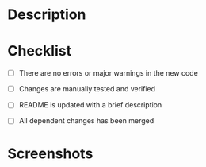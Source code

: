 # Description
<!-- Please include a few words or bulletpoints about the feature! -->


# Checklist
<!-- All boxes must be checked in [x], befre the review! -->
 - [ ] There are no errors or major warnings in the new code
 - [ ] Changes are manually tested and verified
 - [ ] README is updated with a brief description
 - [ ] All dependent changes has been merged


# Screenshots
<!-- Please include at least the finished UI, if changed. -->

